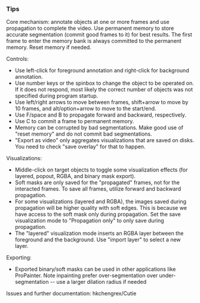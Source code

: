 ### Tips

Core mechanism: annotate objects at one or more frames and use propagation to complete the video.
Use permanent memory to store accurate segmentation (commit good frames to it) for best results.
The first frame to enter the memory bank is always committed to the permanent memory.
Reset memory if needed.

Controls:

- Use left-click for foreground annotation and right-click for background annotation.
- Use number keys or the spinbox to change the object to be operated on. If it does not respond, most likely the correct number of objects was not specified during program startup.
- Use left/right arrows to move between frames, shift+arrow to move by 10 frames, and alt/option+arrow to move to the start/end.
- Use F/space and B to propagate forward and backward, respectively.
- Use C to commit a frame to permanent memory.
- Memory can be corrupted by bad segmentations. Make good use of "reset memory" and do not commit bad segmentations.
- "Export as video" only aggregates visualizations that are saved on disks. You need to check "save overlay" for that to happen.

Visualizations:

- Middle-click on target objects to toggle some visualization effects (for layered, popout, RGBA, and binary mask export).
- Soft masks are only saved for the "propagated" frames, not for the interacted frames. To save all frames, utilize forward and backward propagation.
- For some visualizations (layered and RGBA), the images saved during propagation will be higher quality with soft edges. This is because we have access to the soft mask only during propagation. Set the save visualization mode to "Propagation only" to only save during propagation.
- The "layered" visualization mode inserts an RGBA layer between the foreground and the background. Use "import layer" to select a new layer.

Exporting:

- Exported binary/soft masks can be used in other applications like ProPainter. Note inpainting prefer over-segmentation over under-segmentation -- use a larger dilation radius if needed

Issues and further documentation: hkchengrex/Cutie
